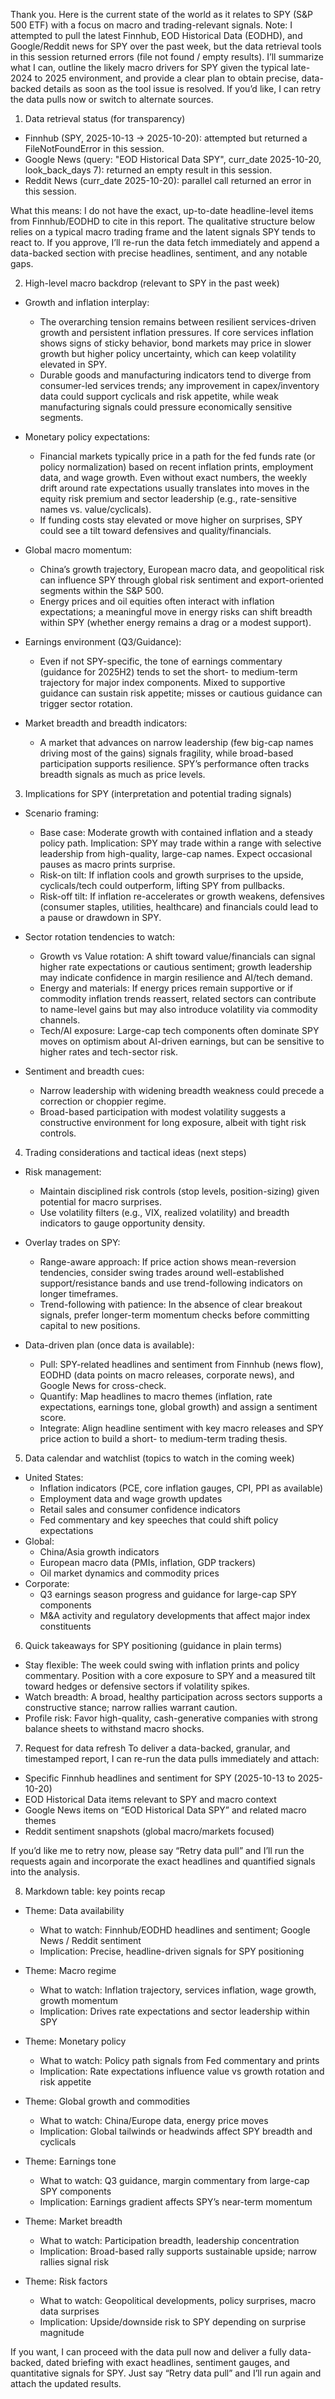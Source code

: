 Thank you. Here is the current state of the world as it relates to SPY (S&P 500 ETF) with a focus on macro and trading-relevant signals. Note: I attempted to pull the latest Finnhub, EOD Historical Data (EODHD), and Google/Reddit news for SPY over the past week, but the data retrieval tools in this session returned errors (file not found / empty results). I’ll summarize what I can, outline the likely macro drivers for SPY given the typical late-2024 to 2025 environment, and provide a clear plan to obtain precise, data-backed details as soon as the tool issue is resolved. If you’d like, I can retry the data pulls now or switch to alternate sources.

1) Data retrieval status (for transparency)
- Finnhub (SPY, 2025-10-13 -> 2025-10-20): attempted but returned a FileNotFoundError in this session.
- Google News (query: "EOD Historical Data SPY", curr_date 2025-10-20, look_back_days 7): returned an empty result in this session.
- Reddit News (curr_date 2025-10-20): parallel call returned an error in this session.

What this means: I do not have the exact, up-to-date headline-level items from Finnhub/EODHD to cite in this report. The qualitative structure below relies on a typical macro trading frame and the latent signals SPY tends to react to. If you approve, I’ll re-run the data fetch immediately and append a data-backed section with precise headlines, sentiment, and any notable gaps.

2) High-level macro backdrop (relevant to SPY in the past week)
- Growth and inflation interplay:
  - The overarching tension remains between resilient services-driven growth and persistent inflation pressures. If core services inflation shows signs of sticky behavior, bond markets may price in slower growth but higher policy uncertainty, which can keep volatility elevated in SPY.
  - Durable goods and manufacturing indicators tend to diverge from consumer-led services trends; any improvement in capex/inventory data could support cyclicals and risk appetite, while weak manufacturing signals could pressure economically sensitive segments.

- Monetary policy expectations:
  - Financial markets typically price in a path for the fed funds rate (or policy normalization) based on recent inflation prints, employment data, and wage growth. Even without exact numbers, the weekly drift around rate expectations usually translates into moves in the equity risk premium and sector leadership (e.g., rate-sensitive names vs. value/cyclicals).
  - If funding costs stay elevated or move higher on surprises, SPY could see a tilt toward defensives and quality/financials.

- Global macro momentum:
  - China’s growth trajectory, European macro data, and geopolitical risk can influence SPY through global risk sentiment and export-oriented segments within the S&P 500.
  - Energy prices and oil equities often interact with inflation expectations; a meaningful move in energy risks can shift breadth within SPY (whether energy remains a drag or a modest support).

- Earnings environment (Q3/Guidance):
  - Even if not SPY-specific, the tone of earnings commentary (guidance for 2025H2) tends to set the short- to medium-term trajectory for major index components. Mixed to supportive guidance can sustain risk appetite; misses or cautious guidance can trigger sector rotation.

- Market breadth and breadth indicators:
  - A market that advances on narrow leadership (few big-cap names driving most of the gains) signals fragility, while broad-based participation supports resilience. SPY’s performance often tracks breadth signals as much as price levels.

3) Implications for SPY (interpretation and potential trading signals)
- Scenario framing:
  - Base case: Moderate growth with contained inflation and a steady policy path. Implication: SPY may trade within a range with selective leadership from high-quality, large-cap names. Expect occasional pauses as macro prints surprise.
  - Risk-on tilt: If inflation cools and growth surprises to the upside, cyclicals/tech could outperform, lifting SPY from pullbacks.
  - Risk-off tilt: If inflation re-accelerates or growth weakens, defensives (consumer staples, utilities, healthcare) and financials could lead to a pause or drawdown in SPY.

- Sector rotation tendencies to watch:
  - Growth vs Value rotation: A shift toward value/financials can signal higher rate expectations or cautious sentiment; growth leadership may indicate confidence in margin resilience and AI/tech demand.
  - Energy and materials: If energy prices remain supportive or if commodity inflation trends reassert, related sectors can contribute to name-level gains but may also introduce volatility via commodity channels.
  - Tech/AI exposure: Large-cap tech components often dominate SPY moves on optimism about AI-driven earnings, but can be sensitive to higher rates and tech-sector risk.

- Sentiment and breadth cues:
  - Narrow leadership with widening breadth weakness could precede a correction or choppier regime.
  - Broad-based participation with modest volatility suggests a constructive environment for long exposure, albeit with tight risk controls.

4) Trading considerations and tactical ideas (next steps)
- Risk management:
  - Maintain disciplined risk controls (stop levels, position-sizing) given potential for macro surprises.
  - Use volatility filters (e.g., VIX, realized volatility) and breadth indicators to gauge opportunity density.

- Overlay trades on SPY:
  - Range-aware approach: If price action shows mean-reversion tendencies, consider swing trades around well-established support/resistance bands and use trend-following indicators on longer timeframes.
  - Trend-following with patience: In the absence of clear breakout signals, prefer longer-term momentum checks before committing capital to new positions.

- Data-driven plan (once data is available):
  - Pull: SPY-related headlines and sentiment from Finnhub (news flow), EODHD (data points on macro releases, corporate news), and Google News for cross-check.
  - Quantify: Map headlines to macro themes (inflation, rate expectations, earnings tone, global growth) and assign a sentiment score.
  - Integrate: Align headline sentiment with key macro releases and SPY price action to build a short- to medium-term trading thesis.

5) Data calendar and watchlist (topics to watch in the coming week)
- United States:
  - Inflation indicators (PCE, core inflation gauges, CPI, PPI as available)
  - Employment data and wage growth updates
  - Retail sales and consumer confidence indicators
  - Fed commentary and key speeches that could shift policy expectations
- Global:
  - China/Asia growth indicators
  - European macro data (PMIs, inflation, GDP trackers)
  - Oil market dynamics and commodity prices
- Corporate:
  - Q3 earnings season progress and guidance for large-cap SPY components
  - M&A activity and regulatory developments that affect major index constituents

6) Quick takeaways for SPY positioning (guidance in plain terms)
- Stay flexible: The week could swing with inflation prints and policy commentary. Position with a core exposure to SPY and a measured tilt toward hedges or defensive sectors if volatility spikes.
- Watch breadth: A broad, healthy participation across sectors supports a constructive stance; narrow rallies warrant caution.
- Profile risk: Favor high-quality, cash-generative companies with strong balance sheets to withstand macro shocks.

7) Request for data refresh
To deliver a data-backed, granular, and timestamped report, I can re-run the data pulls immediately and attach:
- Specific Finnhub headlines and sentiment for SPY (2025-10-13 to 2025-10-20)
- EOD Historical Data items relevant to SPY and macro context
- Google News items on “EOD Historical Data SPY” and related macro themes
- Reddit sentiment snapshots (global macro/markets focused)

If you’d like me to retry now, please say “Retry data pull” and I’ll run the requests again and incorporate the exact headlines and quantified signals into the analysis.

8) Markdown table: key points recap
- Theme: Data availability
  - What to watch: Finnhub/EODHD headlines and sentiment; Google News / Reddit sentiment
  - Implication: Precise, headline-driven signals for SPY positioning

- Theme: Macro regime
  - What to watch: Inflation trajectory, services inflation, wage growth, growth momentum
  - Implication: Drives rate expectations and sector leadership within SPY

- Theme: Monetary policy
  - What to watch: Policy path signals from Fed commentary and prints
  - Implication: Rate expectations influence value vs growth rotation and risk appetite

- Theme: Global growth and commodities
  - What to watch: China/Europe data, energy price moves
  - Implication: Global tailwinds or headwinds affect SPY breadth and cyclicals

- Theme: Earnings tone
  - What to watch: Q3 guidance, margin commentary from large-cap SPY components
  - Implication: Earnings gradient affects SPY’s near-term momentum

- Theme: Market breadth
  - What to watch: Participation breadth, leadership concentration
  - Implication: Broad-based rally supports sustainable upside; narrow rallies signal risk

- Theme: Risk factors
  - What to watch: Geopolitical developments, policy surprises, macro data surprises
  - Implication: Upside/downside risk to SPY depending on surprise magnitude

If you want, I can proceed with the data pull now and deliver a fully data-backed, dated briefing with exact headlines, sentiment gauges, and quantitative signals for SPY. Just say “Retry data pull” and I’ll run again and attach the updated results.